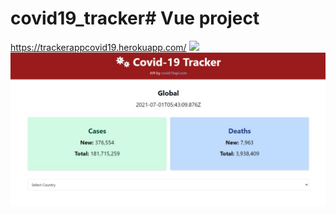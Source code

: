 # covid19_tracker# Vue project
https://trackerappcovid19.herokuapp.com/
<img src="img/temp1.jpg">
<img src="img/img1.jpeg">
